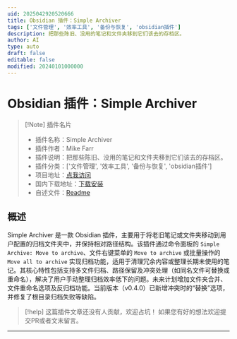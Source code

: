 ```yaml
---
uid: 2025042920520666
title: Obsidian 插件：Simple Archiver
tags: ['文件管理', '效率工具', '备份与恢复', 'obsidian插件']
description: 把那些陈旧、没用的笔记和文件夹移到它们该去的存档区。
author: AI
type: auto
draft: false
editable: false
modified: 20240101000000
---
```


# Obsidian 插件：Simple Archiver

> [!Note] 插件名片
> - 插件名称：Simple Archiver
> - 插件作者：Mike Farr
> - 插件说明：把那些陈旧、没用的笔记和文件夹移到它们该去的存档区。
> - 插件分类：['文件管理', '效率工具', '备份与恢复', 'obsidian插件']
> - 项目地址：[点我访问](https://github.com/mfarr/obsidian-archive)
> - 国内下载地址：[下载安装](https://pkmer.cn/products/plugin/pluginMarket/?simple-archiver)
> - 自述文件：[Readme](https://ghproxy.net/https://raw.githubusercontent.com/mfarr/obsidian-archive/main/README.md)



## 概述

Simple Archiver 是一款 Obsidian 插件，主要用于将老旧笔记或文件夹移动到用户配置的归档文件夹中，并保持相对路径结构。该插件通过命令面板的 `Simple Archive: Move to archive`、文件右键菜单的 `Move to archive` 或批量操作的 `Move all to archive` 实现归档功能，适用于清理冗余内容或整理长期未使用的笔记。其核心特性包括支持多文件归档、路径保留及冲突处理（如同名文件可替换或重命名），解决了用户手动整理归档效率低下的问题。未来计划增加文件夹合并、文件重命名选项及反归档功能。当前版本（v0.4.0）已新增冲突时的“替换”选项，并修复了根目录归档失败等缺陷。


> [!help] 
> 这篇插件文章还没有人贡献，欢迎占坑！
> 如果您有好的想法欢迎提交PR或者文末留言。
> 

---



